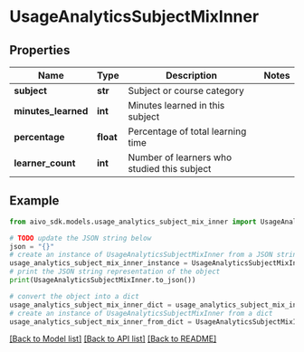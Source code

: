 # UsageAnalyticsSubjectMixInner

## Properties

Name | Type | Description | Notes
------------ | ------------- | ------------- | -------------
**subject** | **str** | Subject or course category |
**minutes_learned** | **int** | Minutes learned in this subject |
**percentage** | **float** | Percentage of total learning time |
**learner_count** | **int** | Number of learners who studied this subject |

## Example

```python
from aivo_sdk.models.usage_analytics_subject_mix_inner import UsageAnalyticsSubjectMixInner

# TODO update the JSON string below
json = "{}"
# create an instance of UsageAnalyticsSubjectMixInner from a JSON string
usage_analytics_subject_mix_inner_instance = UsageAnalyticsSubjectMixInner.from_json(json)
# print the JSON string representation of the object
print(UsageAnalyticsSubjectMixInner.to_json())

# convert the object into a dict
usage_analytics_subject_mix_inner_dict = usage_analytics_subject_mix_inner_instance.to_dict()
# create an instance of UsageAnalyticsSubjectMixInner from a dict
usage_analytics_subject_mix_inner_from_dict = UsageAnalyticsSubjectMixInner.from_dict(usage_analytics_subject_mix_inner_dict)
```

[[Back to Model list]](../README.md#documentation-for-models) [[Back to API list]](../README.md#documentation-for-api-endpoints) [[Back to README]](../README.md)

